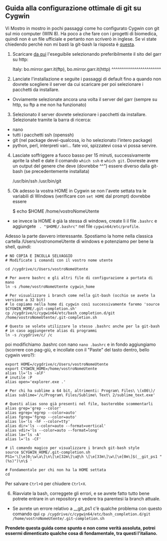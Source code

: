 ## Guida alla configurazione ottimale di git su Cygwin

Vi Mostro in mostro in pochi passaggi come ho configurato Cygwin con git sul mio computer (WIN 8). Ha poco a che fare con i progetti di biomedica, quindi non è un file ufficiale e pertanto non scriverò in inglese.
Se vi state chiedendo perchè non mi basti la git-bash la risposta è [questa](http://www.memecreator.org/static/images/memes/1195026.jpg).

1) Scaricare [da qui](http://cygwin.com/mirrors.html) l'eseguibile selezionando preferibilmente il sito del garr su http:

    Italy: bo.mirror.garr.it(ftp), bo.mirror.garr.it(http)
                                  ^^^^^^^^^^^^^^^^^^^^^^^^
                                  
2) Lanciate l'installazione e seguite i passaggi di default fino a quando non dovrete scegliere il server da cui scaricare per poi selezionare i pacchetti da installare.

  * Ovviamente selezionate ancora una volta il server del garr (sempre su http, su ftp a me non ha funzionato)

3) Selezionato il server dovrete selezionare i pacchetti da installare. Selezionate tramite la barra di ricerca:

  * nano
  * tutti i pacchetti ssh (openssh)
  * git (nel package devel-qualcosa, io ho selezionato l'intero package)
  * python, perl, interpreti vari... fate voi, spizzatevi cosa vi possa servire.

4) Lasciate soffriggere a fuoco basso per 15 minuti, successivamente aprite la shell e date il comando `which ssh` e `which git`. Dovreste avere un output del genere che deve (dovrebbe ^^") essere diverso dalla git-bash (se precedentemente installata)

    /usr/bin/ssh
    /usr/bin/git
    
5) Ok adesso la vostra HOME in Cygwin se non l'avete settata tra le variabili di Windows (verificare con `set HOME` dal prompt) dovrebbe essere

    $ echo $HOME
    /home/vostroNomeUtente
    
* se invece la HOME è già la stessa di windows, create lì il file `.bashrc` e aggiungete ` . "$HOME/.bashrc"` nel file `cygwin64/etc/profile`.

Adesso la parte davvero interessante. Spostiamo la home nella classica cartella /Users/vostronomeUtente di windows e potenziamo per bene la shell, quindi:

    # NO COPIA E INCOLLA SELVAGGIO
    # Modificate i comandi con il vostro nome utente
    
    cd /cygdrive/c/Users/vostroNomeUtente
    
    # Per avere bashrc e gli altri file di configurazione a portata di mano
    ln -s /home/vostroNomeUtente cygwin_home
    
    # Per visualizzare i branch come nella git-bash (occhio se avete la versione a 32 bit)
    # lo copiamo nella home di cygwin così successivamente faremo 'source $CYGWIN_HOME/.git-completion.sh'
    cp /cygdrive/c/cygwin64/etc/bash_completion.d/git /home/vostroNomeUtente/.git-completion.sh

    # Questo se volete utilizzare lo stesso .bashrc anche per la git-bash
    # in caso aggiungerete alias di programmi
    ln -s /cygdrive/c/ /c

    
poi modifichiamo .bashrc con nano `nano .bashrc` e in fondo aggiungiamo (scorrere con pag-giù, e incollate con il "Paste" del tasto dentro, bello cygwin vero?):

    export HOME=/cygdrive/c/Users/vostroNomeUtente
    export CYGWIN_HOME=/home/vostroNomeUtente
    alias ll='ls -alF'
    # inutile :P
    alias open='explorer.exe .'

    # Per chi ha sublime a 64 bit, altrimenti: Program\ Files\ \(x86\)/
    alias sublime='/c/Program\ Files/Sublime\ Text\ 2/sublime_text.exe'

    # Questi alias sono già presenti nel file, basterebbe scommentarli
    alias grep='grep --color'                     
    alias egrep='egrep --color=auto'              
    alias fgrep='fgrep --color=auto'              
    alias ls='ls -hF --color=tty'                 
    alias dir='ls --color=auto --format=vertical'
    alias vdir='ls --color=auto --format=long'
    alias la='ls -A'                            
    alias l='ls -CF'
    
    # il comando magico per visualizzare i branch git-bash style
    source $CYGWIN_HOME/.git-completion.sh
    PS1='\[\e]0;\w\a\]\n\[\e[32m\]\u@\h \[\e[33m\]\w\[\e[0m\]$(__git_ps1 " (%s)")\n\$ '

    # Fondamentale per chi non ha la HOME settata
    cd

Per salvare `Ctrl+O` per chiudere `Ctrl+X`.

6) Riavviate la bash, correggete gli errori, e se avrete fatto tutto bene potrete entrare in un repository e vedere tra parentesi la branch attuale.
  * Se avrete un errore relativo a __git_ps1 c'è qualche problema con questo comando qui
    `cp /cygdrive/c/cygwin64/etc/bash_completion.d/git /home/vostroNomeUtente/.git-completion.sh`

**Prendete questa guida come spunto e non come verità assoluta, potrei essermi dimenticato qualche cosa di fondamentale, tra questi l'italiano.**
